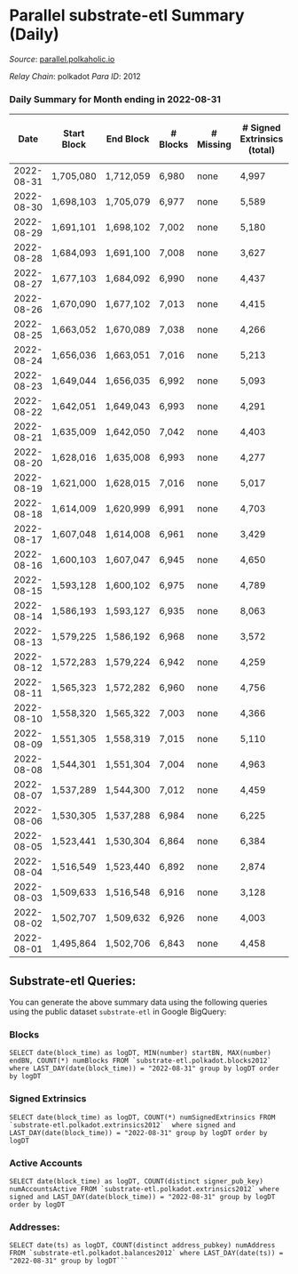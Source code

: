 # Parallel substrate-etl Summary (Daily)

_Source_: [parallel.polkaholic.io](https://parallel.polkaholic.io)

*Relay Chain*: polkadot
*Para ID*: 2012



### Daily Summary for Month ending in 2022-08-31


| Date | Start Block | End Block | # Blocks | # Missing | # Signed Extrinsics (total) | # Active Accounts | # Addresses with Balances | # Events | # Transfers | # XCM Transfers In | # XCM Transfers Out |
| ---- | ----------- | --------- | -------- | --------- | --------------------------- | ----------------- | ------------------------- | -------- | ----------- | ------------------ | ------------------- |
| 2022-08-31 | 1,705,080 | 1,712,059 | 6,980 | none  | 4,997 | 509 | 42,069 | 58,348 | 8,835 ($407,216.55) | 127 ($210,614.98) | 38 ($103,403.49) |
| 2022-08-30 | 1,698,103 | 1,705,079 | 6,977 | none  | 5,589 | 536 | 42,018 | 60,732 | 8,724 ($1,161,120.34) | 134 ($305,012.53) | 58 ($139,512.60) |
| 2022-08-29 | 1,691,101 | 1,698,102 | 7,002 | none  | 5,180 | 519 | 41,969 | 58,139 | 8,948 ($1,178,731.85) | 146 ($87,982.37) | 74 ($255,614.05) |
| 2022-08-28 | 1,684,093 | 1,691,100 | 7,008 | none  | 3,627 | 375 | 41,922 | 45,922 | 7,764 ($123,398.79) | 93 ($42,677.04) | 44 ($44,982.81) |
| 2022-08-27 | 1,677,103 | 1,684,092 | 6,990 | none  | 4,437 | 416 | 41,887 | 51,034 | 7,969 ($131,401.68) | 130 ($87,610.12) | 43 ($44,520.82) |
| 2022-08-26 | 1,670,090 | 1,677,102 | 7,013 | none  | 4,415 | 408 | 41,833 | 51,932 | 8,642 ($593,712.83) | 110 ($62,003.49) | 58 ($110,060.83) |
| 2022-08-25 | 1,663,052 | 1,670,089 | 7,038 | none  | 4,266 | 404 | 41,805 | 50,890 | 8,256 ($643,652.22) | 90 ($55,579.06) | 35 ($45,439.66) |
| 2022-08-24 | 1,656,036 | 1,663,051 | 7,016 | none  | 5,213 | 399 | 41,772 | 54,988 | 8,267 ($764,388.12) | 81 ($48,767.93) | 52 ($160,651.88) |
| 2022-08-23 | 1,649,044 | 1,656,035 | 6,992 | none  | 5,093 | 471 | 41,737 | 57,892 | 9,316 ($480,606.91) | 112 ($175,590.44) | 56 ($104,324.83) |
| 2022-08-22 | 1,642,051 | 1,649,043 | 6,993 | none  | 4,291 | 480 | 41,705 | 52,029 | 8,332 ($1,045,606.01) | 105 ($187,943.79) | 45 ($144,557.40) |
| 2022-08-21 | 1,635,009 | 1,642,050 | 7,042 | none  | 4,403 | 441 | 41,669 | 51,760 | 8,189 ($463,017.61) | 113 ($36,078.68) | 48 ($97,756.93) |
| 2022-08-20 | 1,628,016 | 1,635,008 | 6,993 | none  | 4,277 | 409 | 41,645 | 50,229 | 8,110 ($1,965,029.29) | 104 ($405,694.64) | 46 ($102,864.07) |
| 2022-08-19 | 1,621,000 | 1,628,015 | 7,016 | none  | 5,017 | 444 | 41,604 | 53,678 | 7,989 ($351,438.40) | 116 ($126,763.05) | 63 ($445,089.16) |
| 2022-08-18 | 1,614,009 | 1,620,999 | 6,991 | none  | 4,703 | 410 | 41,582 | 52,662 | 8,224 ($130,500,388.94) | 85 ($58,087.48) | 66 ($159,754.94) |
| 2022-08-17 | 1,607,048 | 1,614,008 | 6,961 | none  | 3,429 | 405 | 41,554 | 45,546 | 7,854 ($190,746.99) | 85 ($218,149.53) | 47 ($38,061.58) |
| 2022-08-16 | 1,600,103 | 1,607,047 | 6,945 | none  | 4,650 | 451 | 41,524 | 53,683 | 8,567 ($414,504.37) | 94 ($211,799.42) | 72 ($33,395.49) |
| 2022-08-15 | 1,593,128 | 1,600,102 | 6,975 | none  | 4,789 | 463 | 41,497 | 55,428 | 8,958 ($311,071.46) | 114 ($93,555.51) | 64 ($174,963.54) |
| 2022-08-14 | 1,586,193 | 1,593,127 | 6,935 | none  | 8,063 | 517 | 41,467 | 72,938 | 9,543 ($675,958.32) | 107 ($89,215.81) | 123 ($294,136.35) |
| 2022-08-13 | 1,579,225 | 1,586,192 | 6,968 | none  | 3,572 | 440 | 41,396 | 46,984 | 8,230 ($247,813.41) | 107 ($124,174.27) | 59 ($84,393.69) |
| 2022-08-12 | 1,572,283 | 1,579,224 | 6,942 | none  | 4,259 | 496 | 41,355 | 52,353 | 8,848 ($489,123.55) | 143 ($194,981.19) | 58 ($220,571.27) |
| 2022-08-11 | 1,565,323 | 1,572,282 | 6,960 | none  | 4,756 | 598 | 41,315 | 57,231 | 9,636 ($1,049,947.88) | 133 ($70,884.09) | 76 ($4,650,385.17) |
| 2022-08-10 | 1,558,320 | 1,565,322 | 7,003 | none  | 4,366 | 518 | 41,218 | 53,341 | 8,780 ($354,181.33) | 157 ($71,270.74) | 78 ($172,615.93) |
| 2022-08-09 | 1,551,305 | 1,558,319 | 7,015 | none  | 5,110 | 538 | 41,101 | 57,013 | 9,032 ($1,273,302.78) | 164 ($456,224.62) | 51 ($118,140.98) |
| 2022-08-08 | 1,544,301 | 1,551,304 | 7,004 | none  | 4,963 | 649 | 41,041 | 59,331 | 9,960 ($612,621.55) | 196 ($433,074.84) | 86 ($132,007.34) |
| 2022-08-07 | 1,537,289 | 1,544,300 | 7,012 | none  | 4,459 | 530 | 40,968 | 54,535 | 9,418 ($882,857.77) | 154 ($344,989.40) | 60 ($172,514.95) |
| 2022-08-06 | 1,530,305 | 1,537,288 | 6,984 | none  | 6,225 | 558 | 40,905 | 63,231 | 9,120 ($489,680.82) | 211 ($343,276.54) | 64 ($153,248.34) |
| 2022-08-05 | 1,523,441 | 1,530,304 | 6,864 | none  | 6,384 | 497 | 40,843 | 62,356 | 9,600 ($2,396,477.61) | 122 ($448,117.44) | 52 ($1,015,617.90) |
| 2022-08-04 | 1,516,549 | 1,523,440 | 6,892 | none  | 2,874 | 473 | 40,812 | 40,130 | 8,224 ($256,991.75) | 73 ($108,830.73) | 52 ($83,441.79) |
| 2022-08-03 | 1,509,633 | 1,516,548 | 6,916 | none  | 3,128 | 391 | 40,774 | 40,442 | 7,875 ($311,705.92) | 79 ($98,496.40) | 45 ($82,188.67) |
| 2022-08-02 | 1,502,707 | 1,509,632 | 6,926 | none  | 4,003 | 399 | 40,758 | 44,934 | 8,337 ($942,973.39) | 93 ($389,810.69) | 61 ($265,400.44) |
| 2022-08-01 | 1,495,864 | 1,502,706 | 6,843 | none  | 4,458 | 490 | 40,737 | 48,799 | 8,869 ($498,918.76) | 113 ($287,274.68) | 50 ($25,159.08) |

## Substrate-etl Queries:
You can generate the above summary data using the following queries using the public dataset `substrate-etl` in Google BigQuery:


### Blocks
```
SELECT date(block_time) as logDT, MIN(number) startBN, MAX(number) endBN, COUNT(*) numBlocks FROM `substrate-etl.polkadot.blocks2012`  where LAST_DAY(date(block_time)) = "2022-08-31" group by logDT order by logDT
```


### Signed Extrinsics
```
SELECT date(block_time) as logDT, COUNT(*) numSignedExtrinsics FROM `substrate-etl.polkadot.extrinsics2012`  where signed and LAST_DAY(date(block_time)) = "2022-08-31" group by logDT order by logDT
```


### Active Accounts
```
SELECT date(block_time) as logDT, COUNT(distinct signer_pub_key) numAccountsActive FROM `substrate-etl.polkadot.extrinsics2012` where signed and LAST_DAY(date(block_time)) = "2022-08-31" group by logDT order by logDT
```


### Addresses:
```
SELECT date(ts) as logDT, COUNT(distinct address_pubkey) numAddress FROM `substrate-etl.polkadot.balances2012` where LAST_DAY(date(ts)) = "2022-08-31" group by logDT```

